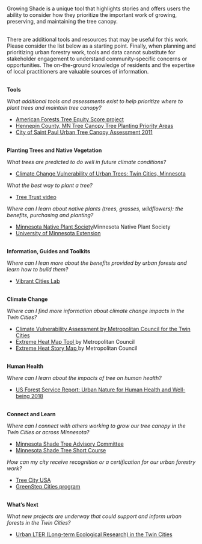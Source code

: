  
================

Growing Shade is a unique tool that highlights stories and offers users
the ability to consider how they prioritize the important work of
growing, preserving, and maintaining the tree canopy.

<br> There are additional tools and resources that may be useful for
this work. Please consider the list below as a starting point. Finally,
when planning and prioritizing urban forestry work, tools and data
cannot substitute for stakeholder engagement to understand
community-specific concerns or opportunities. The on-the-ground
knowledge of residents and the expertise of local practitioners are
valuable sources of information.

<!-- Managing the tree canopy is a complex and important subject. Growing Shade is a unique tool offering users the ability to customize prioritization and see detailed maps of tree canopy gaps. It is under active development, so please check back or contact us for more details. However there are other external resources tools which may be useful, and it should be noted that there are still many unanswered questions. The list below has been compiled as a starting point. -->
<!-- <br> -->
<!-- Additionally, our experience and research tells us that data cannot substitute for engagement with prioritized stakeholders to understand community-specific concerns or opportunities. The on-the-ground knowledge of residents and the expertise of practitioners are valuable sources of information necessary to enhance and refine the shared understanding of this data. -->

<br> **Tools**

*What additional tools and assessments exist to help prioritize where to
plant trees and maintain tree canopy?*

-   <a href = "https://www.americanforests.org/our-work/tree-equity-score/" target = "_blank">American
    Forests Tree Equity Score project</a>
-   <a href = "https://gis-hennepin.opendata.arcgis.com/pages/tree-planting" target = "_blank">Hennepin
    County, MN Tree Canopy Tree Planting Priority Areas</a>
-   <a href = "https://www.stpaul.gov/departments/parks-recreation/natural-resources/forestry/urban-tree-canopy-assessment" target = "_blank">City
    of Saint Paul Urban Tree Canopy Assessment 2011</a>

<br> **Planting Trees and Native Vegetation**

*What trees are predicted to do well in future climate conditions?*

-   <a href = "https://forestadaptation.org/sites/default/files/2021-03/TwinCitiesMN_TreeSpeciesVulnerability.pdf" target = "_blank">Climate
    Change Vulnerability of Urban Trees: Twin Cities, Minnesota</a>

*What the best way to plant a tree?*

-   <a href = "https://www.youtube.com/watch?v=yQ0Xo7cfMqs" target = "_blank">Tree
    Trust video</a>

*Where can I learn about native plants (trees, grasses, wildflowers):
the benefits, purchasing and planting?*

-   <a href = "https://mnnps.org/links/" target = "_blank">Minnesota
    Native Plant Society</a>Minnesota Native Plant Society
-   <a href = "https://extension.umn.edu/find-plants/native-plants" target = "_blank">University
    of Minnesota Extension</a>

<br> **Information, Guides and Toolkits**

*Where can I lean more about the benefits provided by urban forests and
learn how to build them?*

-   <a href = "https://www.vibrantcitieslab.com/" target = "_blank">Vibrant
    Cities Lab</a>

<br> **Climate Change**

*Where can I find more information about climate change impacts in the
Twin Cities?*

-   <a href = "https://www.fs.usda.gov/sites/default/files/fs_media/fs_document/urbannatureforhumanhealthandwellbeing_508_01_30_18.pdf%22 %EF%BF%BDHYPERLINK %22https://metrocouncil.org/Communities/Planning/Local-Planning-Assistance/CVA.aspx"                 target = "_blank">Climate
    Vulnerability Assessment by Metropolitan Council for the Twin
    Cities</a>
-   <a href = "https://metrocouncil.maps.arcgis.com/apps/webappviewer/index.html?id=fd0956de60c547ea9dea736f35b3b57e"
              target = "_blank">Extreme Heat Map Tool </a> by
    Metropolitan Council
-   <a href = "https://metrocouncil.maps.arcgis.com/apps/MapJournal/index.html?appid=7d9cdd3929e9439bb5b25aa1186d5783"
              target = "_blank">Extreme Heat Story Map </a> by
    Metropolitan Council

<br> **Human Health**

*Where can I learn about the impacts of tree on human health?*

-   <a href = "https://www.fs.usda.gov/sites/default/files/fs_media/fs_document/urbannatureforhumanhealthandwellbeing_508_01_30_18.pdf" target = "_blank">US
    Forest Service Report: Urban Nature for Human Health and Well-being
    2018</a>

<br> **Connect and Learn**

*Where can I connect with others working to grow our tree canopy in the
Twin Cities or across Minnesota?*

-   <a href = "https://www.mnstac.org/" target = "_blank">Minnesota
    Shade Tree Advisory Committee</a>
-   <a href = "https://trees.umn.edu/minnesota-shade-tree-short-course" target = "_blank">Minnesota
    Shade Tree Short Course</a>

*How can my city receive recognition or a certification for our urban
forestry work?*

-   <a href = "https://www.arborday.org/programs/treeCityUSA/index.cfm" target = "_blank">Tree
    City USA</a>
-   <a href = "https://greenstep.pca.state.mn.us/bp-detail/81726" target = "_blank">GreenStep
    Cities program</a>

<br> **What’s Next**

*What new projects are underway that could support and inform urban
forests in the Twin Cities?*

-   <a href = "https://mspurbanlter.umn.edu/overview" target = "_blank">Urban
    LTER (Long-term Ecological Research) in the Twin Cities</a>

<br><br>

